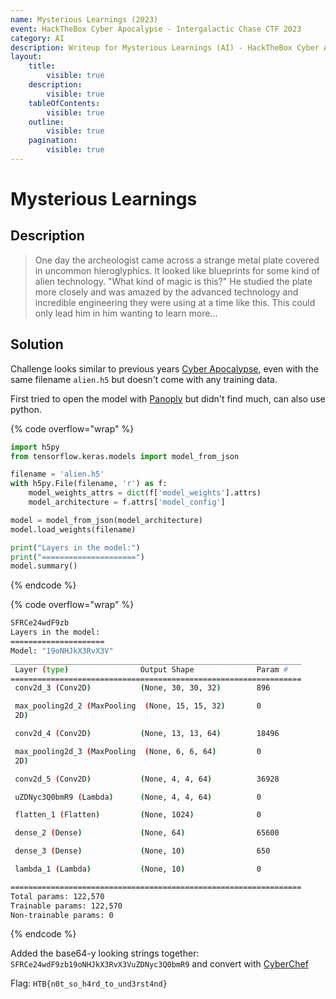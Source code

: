 ```yaml
---
name: Mysterious Learnings (2023)
event: HackTheBox Cyber Apocalypse - Intergalactic Chase CTF 2023
category: AI
description: Writeup for Mysterious Learnings (AI) - HackTheBox Cyber Apocalypse - Intergalactic Chase CTF (2023) 💜
layout:
    title:
        visible: true
    description:
        visible: true
    tableOfContents:
        visible: true
    outline:
        visible: true
    pagination:
        visible: true
---
```


# Mysterious Learnings

## Description

> One day the archeologist came across a strange metal plate covered in uncommon hieroglyphics. It looked like blueprints for some kind of alien technology. "What kind of magic is this?" He studied the plate more closely and was amazed by the advanced technology and incredible engineering they were using at a time like this. This could only lead him in him wanting to learn more...

## Solution

Challenge looks similar to previous years [Cyber Apocalypse](https://ctftime.org/writeup/27743), even with the same filename `alien.h5` but doesn't come with any training data.

First tried to open the model with [Panoply](https://www.giss.nasa.gov/tools/panoply/download) but didn't find much, can also use python.

{% code overflow="wrap" %}
```python
import h5py
from tensorflow.keras.models import model_from_json

filename = 'alien.h5'
with h5py.File(filename, 'r') as f:
    model_weights_attrs = dict(f['model_weights'].attrs)
    model_architecture = f.attrs['model_config']

model = model_from_json(model_architecture)
model.load_weights(filename)

print("Layers in the model:")
print("=====================")
model.summary()
```
{% endcode %}

{% code overflow="wrap" %}
```bash
SFRCe24wdF9zb
Layers in the model:
=====================
Model: "19oNHJkX3RvX3V"
_________________________________________________________________
 Layer (type)                Output Shape              Param #
=================================================================
 conv2d_3 (Conv2D)           (None, 30, 30, 32)        896

 max_pooling2d_2 (MaxPooling  (None, 15, 15, 32)       0
 2D)

 conv2d_4 (Conv2D)           (None, 13, 13, 64)        18496

 max_pooling2d_3 (MaxPooling  (None, 6, 6, 64)         0
 2D)

 conv2d_5 (Conv2D)           (None, 4, 4, 64)          36928

 uZDNyc3Q0bmR9 (Lambda)      (None, 4, 4, 64)          0

 flatten_1 (Flatten)         (None, 1024)              0

 dense_2 (Dense)             (None, 64)                65600

 dense_3 (Dense)             (None, 10)                650

 lambda_1 (Lambda)           (None, 10)                0

=================================================================
Total params: 122,570
Trainable params: 122,570
Non-trainable params: 0
```
{% endcode %}

Added the base64-y looking strings together: `SFRCe24wdF9zb19oNHJkX3RvX3VuZDNyc3Q0bmR9` and convert with [CyberChef](<https://gchq.github.io/CyberChef/#recipe=From_Base64('A-Za-z0-9%2B/%3D',true,false)&input=U0ZSQ2UyNHdkRjl6YjE5b05ISmtYM1J2WDNWdVpETnljM1EwYm1SOQ>)

Flag: `HTB{n0t_so_h4rd_to_und3rst4nd}`
